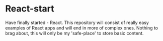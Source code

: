 # React-start
Have finally started - React. This repository will consist of really easy examples of React apps and will end in more of complex ones. Nothing to brag about, this will only be my 'safe-place' to store basic content. 
